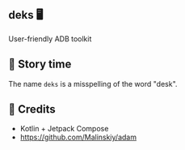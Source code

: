 deks 🖥️
---
User-friendly ADB toolkit

## 🤔 Story time
The name `deks` is a misspelling of the word "desk".

## 🙏 Credits
- Kotlin + Jetpack Compose
- https://github.com/Malinskiy/adam
